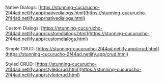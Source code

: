 Native Dialogs: [https://stunning-cucurucho-2f44ad.netlify.app/nativedialogs.html](https://stunning-cucurucho-2f44ad.netlify.app/nativedialogs.html)

Custom Dialogs: [https://stunning-cucurucho-2f44ad.netlify.app/customdialogs.html](https://stunning-cucurucho-2f44ad.netlify.app/customdialogs.html)

Simple CRUD: [https://stunning-cucurucho-2f44ad.netlify.app/crud.html](https://stunning-cucurucho-2f44ad.netlify.app/crud.html)

Styled CRUD: [https://stunning-cucurucho-2f44ad.netlify.app/styledcrud.html](https://stunning-cucurucho-2f44ad.netlify.app/styledcrud.html)